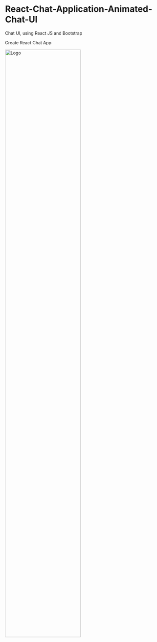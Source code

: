 # React-Chat-Application-Animated-Chat-UI
Chat UI, using React JS and Bootstrap

Create React Chat App 

<img alt="Logo" align="center" src="https://create-react-app.dev/img/logo.svg" width="70%" />
